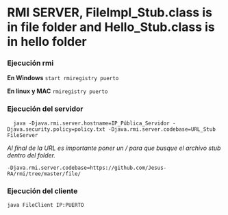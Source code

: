 # RMI SERVER, FileImpl_Stub.class is in file folder and Hello_Stub.class is in hello folder

### Ejecución rmi

**En Windows**
` start rmiregistry puerto `

**En linux y MAC**
` rmiregistry puerto `

### Ejecución del servidor

```
  java -Djava.rmi.server.hostname=IP_Pública_Servidor -Djava.security.policy=policy.txt -Djava.rmi.server.codebase=URL_Stub FileServer

```
*Al final de la URL es importante poner un / para que busque el archivo stub dentro del folder.*

`
  -Djava.rmi.server.codebase=https://github.com/Jesus-RA/rmi/tree/master/file/
`

### Ejecución del cliente

`
  java FileClient IP:PUERTO
`

